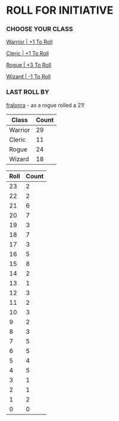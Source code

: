 # ROLL FOR INITIATIVE
### CHOOSE YOUR CLASS

[Warrior | +1 To Roll](https://github.com/benjaminsampica/benjaminsampica/issues/new?title=roll%7Cwarrior&body=Just+click+%27Submit+new+issue%27.)

[Cleric | +1 To Roll](https://github.com/benjaminsampica/benjaminsampica/issues/new?title=roll%7Ccleric&body=Just+click+%27Submit+new+issue%27.)

[Rogue | +3 To Roll](https://github.com/benjaminsampica/benjaminsampica/issues/new?title=roll%7Crogue&body=Just+click+%27Submit+new+issue%27.)

[Wizard | -1 To Roll](https://github.com/benjaminsampica/benjaminsampica/issues/new?title=roll%7Cwizard&body=Just+click+%27Submit+new+issue%27.)
### LAST ROLL BY
[fralonra](https://www.github.com/fralonra) - as a rogue rolled a 21!

|Class|Count|
|-|-|
|Warrior|29|
|Cleric|11|
|Rogue|24|
|Wizard|18|

|Roll|Count|
|-|-|
|23|2
|22|2
|21|6
|20|7
|19|3
|18|7
|17|3
|16|5
|15|8
|14|2
|13|1
|12|3
|11|2
|10|3
|9|2
|8|3
|7|5
|6|5
|5|4
|4|5
|3|1
|2|1
|1|2
|0|0
